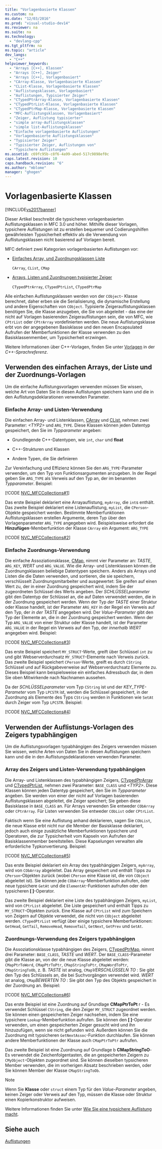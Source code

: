 ```yaml
---
title: "Vorlagenbasierte Klassen"
ms.custom: na
ms.date: "12/03/2016"
ms.prod: "visual-studio-dev14"
ms.reviewer: na
ms.suite: na
ms.technology: 
  - "devlang-cpp"
ms.tgt_pltfrm: na
ms.topic: "article"
dev_langs: 
  - "C++"
helpviewer_keywords: 
  - "Arrays [C++], Klassen"
  - "Arrays [C++], Zeiger"
  - "Arrays [C++], Vorlagenbasiert"
  - "CArray-Klasse, Vorlagenbasierte Klassen"
  - "CList-Klasse, Vorlagenbasierte Klassen"
  - "Auflistungsklassen, Vorlagenbasiert"
  - "Auflistungen, Typisierter Zeiger"
  - "CTypedPtrArray-Klasse, Vorlagenbasierte Klassen"
  - "CTypedPtrList-Klasse, Vorlagenbasierte Klassen"
  - "CTypedPtrMap-Klasse, Vorlagenbasierte Klassen"
  - "MFC-Auflistungsklassen, Vorlagenbasiert"
  - "Zeiger, Auflistung typisierter"
  - "simple array-Auflistungsklassen"
  - "simple list-Auflistungsklassen"
  - "Einfache vorlagenbasierte Auflistungen"
  - "Vorlagenbasierte Auflistungsklassen"
  - "Typisierter Zeiger"
  - "Typisierter Zeiger, Auflistungen von"
  - "Typsichere Auflistungen"
ms.assetid: c69fc95b-c8f6-4a99-abed-517c9898ef0c
caps.latest.revision: 10
caps.handback.revision: "6"
ms.author: "mblome"
manager: "ghogen"
---
```

# Vorlagenbasierte Klassen
[!INCLUDE[vs2017banner](../assembler/inline/includes/vs2017banner.md)]

Dieser Artikel beschreibt die typsicheren vorlagenbasierten Auflistungsklassen in MFC 3.0 und höher.  Mithilfe dieser Vorlagen, typsichere Auflistungen ist zu erstellen bequemer und Codierungshilfen gewährleisten Typsicherheit effektiv als die Verwendung von Auflistungsklassen nicht basierend auf Vorlagen bereit.  
  
 MFC definiert zwei Kategorien vorlagenbasierten Auflistungen vor:  
  
-   [Einfaches Array, und Zuordnungsklassen Liste](#_core_using_simple_array.2c_.list.2c_.and_map_templates)  
  
     `CArray`, `CList`, `CMap`  
  
-   [Arrays, Listen und Zuordnungen typisierter Zeiger](#_core_using_typed.2d.pointer_collection_templates)  
  
     `CTypedPtrArray`, `CTypedPtrList`, `CTypedPtrMap`  
  
 Alle einfachen Auflistungsklassen werden von der `CObject`\- Klasse berechnet, daher erben sie die Serialisierung, die dynamische Erstellung und andere Eigenschaften von `CObject`.  Typisierte Zeigerauflistungsklassen benötigen Sie, die Klasse anzugeben, die Sie von abgeleitet \- das eine der nicht auf Vorlagen basierenden Zeigerauflistungen sein, die von MFC, wie `CPtrList` oder `CPtrArray` vordefinierten werden.  Die neue Auflistungsklasse erbt von der angegebenen Basisklasse und den neuen Encapsulated Aufrufen der Memberfunktionen der Klasse verwenden zu den Basisklassenmember, um Typsicherheit erzwingen.  
  
 Weitere Informationen über C\+\+\-Vorlagen, finden Sie unter [Vorlagen](../cpp/templates-cpp.md) in der *C\+\+\-Sprachreferenz*.  
  
##  <a name="_core_using_simple_array.2c_.list.2c_.and_map_templates"></a> Verwenden des einfachen Arrays, der Liste und der Zuordnungs\-Vorlagen  
 Um die einfache Auflistungsvorlagen verwenden müssen Sie wissen, welche Art von Daten Sie in diesen Auflistungen speichern kann und die in den Auflistungsdeklarationen verwenden Parameter.  
  
###  <a name="_core_simple_array_and_list_usage"></a> Einfache Array\- und Listen\-Verwendung  
 Die einfachen Array\- und Listenklassen, [CArray](../mfc/reference/carray-class.md) und [CList](../mfc/reference/clist-class.md), nehmen zwei Parameter: *\<TYP2\>* und `ARG_TYPE`.  Diese Klassen können jeden Datentyp gespeichert, den Sie im *Typparameter* angeben:  
  
-   Grundlegende C\+\+\-Datentypen, wie `int`, `char` und **float**  
  
-   C\+\+\-Strukturen und Klassen  
  
-   Andere Typen, die Sie definieren  
  
 Zur Vereinfachung und Effizienz können Sie den `ARG_TYPE`\-Parameter verwenden, um den Typ von Funktionsargumenten anzugeben.  In der Regel geben Sie `ARG_TYPE` als Verweis auf den Typ an, der im benannten *Typparameter*.  Beispiel:  
  
 [!CODE [NVC_MFCCollections#1](../CodeSnippet/VS_Snippets_Cpp/NVC_MFCCollections#1)]  
  
 Das erste Beispiel deklariert eine Arrayauflistung, `myArray`, die `int`s enthält.  Das zweite Beispiel deklariert eine Listenauflistung, `myList`, die `CPerson`\-Objekte gespeichert werden.  Bestimmte Memberfunktionen Auflistungsklassen erstellen Argumente, deren Typ über den Vorlagenparameter `ARG_TYPE` angegeben wird.  Beispielsweise erfordert die **Hinzufügen**\-Memberfunktion der Klasse `CArray` ein Argument: `ARG_TYPE`  
  
 [!CODE [NVC_MFCCollections#2](../CodeSnippet/VS_Snippets_Cpp/NVC_MFCCollections#2)]  
  
###  <a name="_core_simple_map_usage"></a> Einfache Zuordnungs\-Verwendung  
 Die einfache Assoziationsklasse, [CMap](../mfc/reference/cmap-class.md), nimmt vier Parameter an: *TASTE*, `ARG_KEY`, *WERT* und `ARG_VALUE`.  Wie die Array\- und Listenklassen können die Zuordnungsklassen beliebige Datentypen speichern.  Anders als Arrays und Listen die die Daten verwenden, und sortieren, die sie speichern, verschlüsselt Zuordnungsmitarbeiter und ausgewertet: Sie greifen auf einen Wert zu, der in einer Zuordnung gespeichert wird, indem Sie der zugeordneten Schlüssel des Werts angeben.  Der *SCHLÜSSELparameter* gibt den Datentyp der Schlüssel an, die auf Daten verwendet werden, die in der Zuordnung gespeichert werden.  Wenn der Typ *der TASTE* einer Struktur oder Klasse handelt, ist der Parameter `ARG_KEY` in der Regel ein Verweis auf den Typ, der *in der TASTE* angegeben wird.  Der *Value\-Parameter* gibt den Typ der Elemente an, die in der Zuordnung gespeichert werden.  Wenn der Typ `ARG_VALUE` von einer Struktur oder Klasse handelt, ist der Parameter `ARG_VALUE` in der Regel ein Verweis auf den Typ, der *innerhalb WERT* angegeben wird.  Beispiel:  
  
 [!CODE [NVC_MFCCollections#3](../CodeSnippet/VS_Snippets_Cpp/NVC_MFCCollections#3)]  
  
 Das erste Beispiel speichert `MY_STRUCT`\-Werte, greift über Schlüssel `int` zu und gibt Webserverdurchsatz `MY_STRUCT`\-Elemente nach Verweis zurück.  Das zweite Beispiel speichert `CPerson`\-Werte, greift es durch `CString` Schlüssel und auf Rückgabeverweise auf Webserverdurchsatz Elemente zu.  Dieses Beispiel kann beispielsweise ein einfaches Adressbuch dar, in dem Sie oben Mitwirkende nach Nachnamen aussehen.  
  
 Da der *SCHLÜSSELparameter* vom Typ `CString` ist und der *KEY\_TYPE\-Parameter* vom Typ `LPCSTR` ist, werden die Schlüssel gespeichert, in der Zuordnung als Elemente des Typs `CString` werden in Funktionen wie `SetAt` durch Zeiger vom Typ `LPCSTR`.  Beispiel:  
  
 [!CODE [NVC_MFCCollections#4](../CodeSnippet/VS_Snippets_Cpp/NVC_MFCCollections#4)]  
  
##  <a name="_core_using_typed.2d.pointer_collection_templates"></a> Verwenden der Auflistungs\-Vorlagen des Zeigers typabhängigen  
 Um die Auflistungsvorlagen typabhängigen des Zeigers verwenden müssen Sie wissen, welche Arten von Daten Sie in diesen Auflistungen speichern kann und die in den Auflistungsdeklarationen verwenden Parameter.  
  
###  <a name="_core_typed.2d.pointer_array_and_list_usage"></a> Array des Zeigers und Listen\-Verwendung typabhängigen  
 Die Array\- und Listenklassen des typabhängigen Zeigers, [CTypedPtrArray](../mfc/reference/ctypedptrarray-class.md) und [CTypedPtrList](../mfc/reference/ctypedptrlist-class.md), nehmen zwei Parameter: `BASE_CLASS` und *\<TYP2\>*.  Diese Klassen können jeden Datentyp gespeichert, den Sie im *Typparameter* angeben.  Sie werden von einer der nicht auf Vorlagen basierenden Auflistungsklassen abgeleitet, die Zeiger speichert; Sie geben diese Basisklasse in `BASE_CLASS` an.  Für Arrays verwenden Sie entweder `CObArray` oder `CPtrArray`.  Für Listen verwenden Sie entweder `CObList` oder `CPtrList`.  
  
 Faktisch wenn Sie eine Auflistung anhand deklarieren, sagen Sie `CObList`, die neue Klasse erbt nicht nur die Member der Basisklasse deklariert, jedoch auch einige zusätzliche Memberfunktionen typsichere und Operatoren, die zur Typsicherheit vom Kapseln von Aufrufen der Basisklassenmember bereitstellen.  Diese Kapselungen verwalten alle erforderliche Typkonvertierung.  Beispiel:  
  
 [!CODE [NVC_MFCCollections#5](../CodeSnippet/VS_Snippets_Cpp/NVC_MFCCollections#5)]  
  
 Das erste Beispiel deklariert ein Array des typabhängigen Zeigers, `myArray`, wird von `CObArray` abgeleitet.  Das Array gespeichert und enthält Tipps zu `CPerson`\-Objekten zurück \(wobei `CPerson` eine Klasse ist, die von `CObject` abgeleitet ist\).  Sie können jede `CObArray`\-Memberfunktion aufrufen, oder neue typsichere `GetAt` und die `ElementAt`\-Funktionen aufrufen oder den typsicheren **\[ \]**\-Operator.  
  
 Das zweite Beispiel deklariert eine Liste des typabhängigen Zeigers, `myList`, wird von `CPtrList` abgeleitet.  Die Liste gespeichert und enthält Tipps zu `MY_STRUCT`\-Objekten zurück.  Eine Klasse auf `CPtrList` wird zum Speichern von Zeigern auf Objekte verwendet, die nicht von `CObject` abgeleitet werden.  `CTypedPtrList` verfügt über einige typsichere Memberfunktionen: `GetHead`, `GetTail`, `RemoveHead`, `RemoveTail`, `GetNext`, `GetPrev` und `GetAt`.  
  
###  <a name="_core_typed.2d.pointer_map_usage"></a> Zuordnungs\-Verwendung des Zeigers typabhängigen  
 Die Assoziationsklasse typabhängigen des Zeigers, [CTypedPtrMap](../mfc/reference/ctypedptrmap-class.md), nimmt drei Parameter: `BASE_CLASS`, *TASTE* und *WERT*.  Der `BASE_CLASS`\-Parameter gibt die Klasse an, von der die neue Klasse abgeleitet werden: `CMapPtrToWord`, `CMapPtrToPtr`, `CMapStringToPtr`, `CMapWordToPtr`, `CMapStringToOb`, z. B.  *TASTE* ist analog, `CMap`*VERSCHLÜSSELN TO* : Sie gibt den Typ des Schlüssels an, die bei Suchvorgängen verwendet wird.  *WERT* ist analog, `CMap`*BEWERTEN TO* : Sie gibt den Typ des Objekts gespeichert in der Zuordnung an.  Beispiel:  
  
 [!CODE [NVC_MFCCollections#6](../CodeSnippet/VS_Snippets_Cpp/NVC_MFCCollections#6)]  
  
 Das erste Beispiel ist eine Zuordnung auf Grundlage **CMapPtrToPt** r \- Es verwendet Schlüssel `CString`, die den Zeiger `MY_STRUCT` zugeordnet werden.  Sie können einen gespeicherten Zeiger nachsehen, indem Sie eine typsichere `Lookup`\-Memberfunktion aufrufen.  Sie können den **\[ \]**\-Operator verwenden, um einen gespeicherten Zeiger gesucht wird und ihn hinzuzufügen, wenn sie nicht gefunden wird.  Außerdem können Sie die Zuordnung mit typsicheren `GetNextAssoc`\-Funktion durchlaufen.  Sie können andere Memberfunktionen der Klasse auch `CMapPtrToPtr` aufrufen.  
  
 Das zweite Beispiel ist eine Zuordnung auf Grundlage b **CMapStringToO**\- Es verwendet die Zeichenfolgentasten, die an gespeicherten Zeigern zu `CMyObject`\-Objekten zugeordnet sind.  Sie können dieselben typsicheren Member verwenden, die im vorherigen Absatz beschrieben werden, oder Sie können Member der Klasse `CMapStringToOb`.  
  
> [!NOTE]
>  Wenn Sie **Klasse** oder `struct` einem Typ für den *Value\-Parameter* angeben, keinen Zeiger oder Verweis auf den Typ, müssen die Klasse oder Struktur einen Kopierkonstruktor aufweisen.  
  
 Weitere Informationen finden Sie unter [Wie Sie eine typsichere Auflistung macht](../mfc/how-to-make-a-type-safe-collection.md).  
  
## Siehe auch  
 [Auflistungen](../mfc/collections.md)